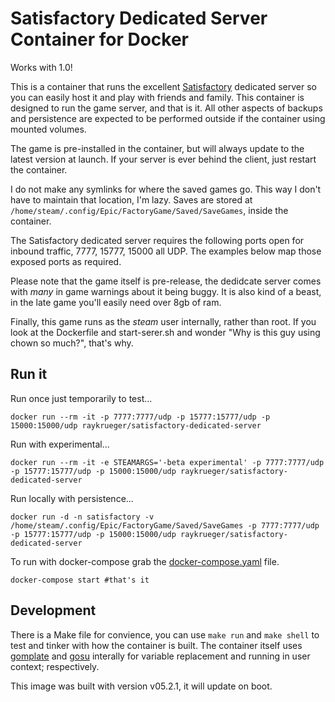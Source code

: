 # Satisfactory Dedicated Server Container for Docker

Works with 1.0!

This is a container that runs the excellent
[Satisfactory](https://www.satisfactorygame.com/) dedicated server so you can
easily host it and play with friends and family. This container is designed to
run the game server, and that is it. All other aspects of backups and
persistence are expected to be performed outside if the container using mounted
volumes.

The game is pre-installed in the container, but will always update to the latest version at launch. If your server is ever behind the client, just restart the container.

I do not make any symlinks for where the saved games go. This way I don't have
to maintain that location, I'm lazy. Saves are stored at
`/home/steam/.config/Epic/FactoryGame/Saved/SaveGames`, inside the container.

The Satisfactory dedicated server requires the following ports open for inbound
traffic, 7777, 15777, 15000 all UDP. The examples below map those exposed ports
as required.

Please note that the game itself is pre-release, the dedidcate server comes with
*many* in game warnings about it being buggy. It is also kind of a beast, in the
late game you'll easily need over 8gb of ram.

Finally, this game runs as the *steam* user internally, rather than root. If you
look at the Dockerfile and start-serer.sh and wonder "Why is this guy using
chown so much?", that's why.

## Run it

Run once just temporarily to test...
```
docker run --rm -it -p 7777:7777/udp -p 15777:15777/udp -p 15000:15000/udp raykrueger/satisfactory-dedicated-server
```

Run with experimental...
```
docker run --rm -it -e STEAMARGS='-beta experimental' -p 7777:7777/udp -p 15777:15777/udp -p 15000:15000/udp raykrueger/satisfactory-dedicated-server
```

Run locally with persistence...
```
docker run -d -n satisfactory -v /home/steam/.config/Epic/FactoryGame/Saved/SaveGames -p 7777:7777/udp -p 15777:15777/udp -p 15000:15000/udp raykrueger/satisfactory-dedicated-server
```

To run with docker-compose grab the [docker-compose.yaml](docker-compose.yaml) file.
```
docker-compose start #that's it
```

## Development

There is a Make file for convience, you can use `make run` and `make shell` to
test and tinker with how the container is built. The container itself uses
[gomplate](https://docs.gomplate.ca/) and [gosu](https://github.com/tianon/gosu)
interally for variable replacement and running in user context; respectively.

This image was built with version v05.2.1, it will update on boot.
